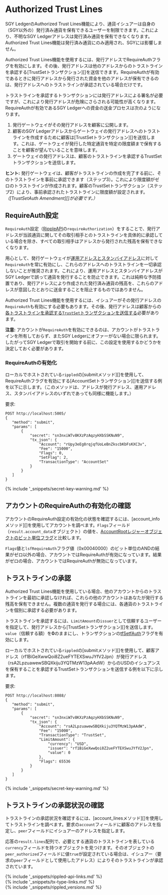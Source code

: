 # Authorized Trust Lines

SGY LedgerのAuthorized Trust Lines機能により、通貨イシュアーは自身の（SGY以外の）発行済み通貨を保有できるユーザーを制限できます。これにより、不明なSGY Ledgerアドレスは発行済み通貨を保有できなくなります。Authorized Trust Lines機能は発行済み通貨にのみ適用され、SGYには影響しません。

Authorized Trust Lines機能を使用するには、発行アドレスでRequireAuthフラグを有効にします。その後、発行アドレスは他のアドレスからのトラストラインを承認する[TrustSetトランザクション][]を送信できます。RequireAuthが有効であるときに発行アドレスから発行された資金を他のアドレスが保有できるのは、発行アドレスへのトラストラインが承認されている場合だけです。

トラストラインを承認するトランザクションには発行アドレスによる署名が必要ですが、これにより発行アドレスが危険にさらされる可能性が高くなります。RequireAuthが有効であるSGY Ledgerへの資金の送金プロセスは次のようになります。

1. 発行ゲートウェイがその発行アドレスを顧客に公開します。
2. 顧客のSGY Ledgerアドレスからゲートウェイの発行アドレスへのトラストラインを作成するために顧客は[TrustSetトランザクション][]を送信します。これは、ゲートウェイが発行した特定通貨を特定の限度額まで保有することを顧客が望んでいることを意味します。
3. ゲートウェイの発行アドレスは、顧客のトラストラインを承認するTrustSetトランザクションを送信します。

**ヒント:** 発行ゲートウェイは、顧客がトラストラインの作成を完了する前に、そのトラストラインを事前に承認できます（ステップ3）。これにより限度額がゼロのトラストラインが作成されます。顧客のTrustSetトランザクション（ステップ2）により、事前承認されたトラストラインに限度額が設定されます。_（[TrustSetAuth Amendment][]が必要です。）_

## RequireAuth設定

`RequireAuth`設定（[RippleAPI](rippleapi-reference.html)の`requireAuthorization`）をすることで、発行アドレスが当該通貨に関してその取引相手とのトラストラインを具体的に承認している場合を除き、すべての取引相手はアドレスから発行された残高を保有できなくなります。

用心として、発行ゲートウェイが[運用アドレスとスタンバイアドレス](issuing-and-operational-addresses.html)に対して`RequireAuth`を常に有効にし、これらのアドレスへのトラストラインを一切承認しないことが推奨されます。これにより、運用アドレスとスタンバイアドレスがSGY Ledgerで誤って通貨を発行することを防止できます。これは純粋な予防措置であり、発行アドレスにより作成された発行済み通貨の残高を、これらのアドレスが意図したとおりに送金することを阻止するものではありません。

Authorized Trust Lines機能を使用するには、イシュアーがその発行アドレスの`RequireAuth`も有効にする必要もあります。その後、発行アドレスは顧客からの[各トラストラインを承認する`TrustSet`トランザクションを送信する](#トラストラインの承認)必要があります。

**注意:** アカウントが`RequireAuth`を有効にできるのは、アカウントがトラストラインを所有しておらず、またSGY Ledgerにオファーがない場合に限られます。したがってSGY Ledgerで取引を開始する前に、この設定を使用するかどうかを決定しておく必要があります。

### RequireAuthの有効化

ローカルでホストされている`rippled`の[submitメソッド][]を使用して、RequireAuthフラグを有効にする[AccountSetトランザクション][]を送信する例を以下に示します。（このメソッドは、アドレスが発行アドレス、運用アドレス、スタンバイアドレスのいずれであっても同様に機能します。）

要求:

```
POST http://localhost:5005/
{
   "method": "submit",
   "params": [
       {
           "secret": "sn3nxiW7v8KXzPzAqzyHXbSSKNuN9",
           "tx_json": {
               "Account": "rUpy3eEg8rqjqfUoLeBnZkscbKbFsKXC3v",
               "Fee": "15000",
               "Flags": 0,
               "SetFlag": 2,
               "TransactionType": "AccountSet"
           }
       }
   ]
}
```

{% include '_snippets/secret-key-warning.md' %}
<!--{#_ #}-->

## アカウントのRequireAuthの有効化の確認

アカウントのRequireAuth設定の有効化の状態を確認するには、[account_infoメソッド][]を使用してアカウントを調べます。`Flags`フィールド（`result.account_data`オブジェクト）の値を、[AccountRootレジャーオブジェクトのビット単位フラグ](accountroot.html)と比較します。

`Flags`値と`lsfRequireAuth`フラグ値（0x00040000）のビット単位のANDの結果がゼロ以外の場合、アカウントではRequireAuthが有効になっています。結果がゼロの場合、アカウントではRequireAuthが無効になっています。

## トラストラインの承認

Authorized Trust Lines機能を使用している場合、他のアカウントからのトラストラインを最初に承認しなければ、これらの他のアカウントはあなたが発行する残高を保有できません。複数の通貨を発行する場合には、各通貨のトラストラインを個別に承認する必要があります。

トラストラインを承認するには、`LimitAmount`の`issuer`として信頼するユーザーを指定して、発行アドレスから[TrustSetトランザクション][]を送信します。`value`（信頼する額）を**0**のままにし、トランザクションの[tfSetfAuth](trustset.html#trustsetのフラグ)フラグを有効にします。

ローカルでホストされている`rippled`の[submitメソッド][]を使用して、顧客アドレス（rf1BiGeXwwQoi8Z2ueFYTEXSwuJYfV2Jpn）が発行アドレス（rsA2LpzuawewSBQXkiju3YQTMzW13pAAdW）からのUSDのイシュアンスを保有することを承認するTrustSetトランザクションを送信する例を以下に示します。

要求:

```
POST http://localhost:8088/
{
   "method": "submit",
   "params": [
       {
           "secret": "sn3nxiW7v8KXzPzAqzyHXbSSKNuN9",
           "tx_json": {
               "Account": "rsA2LpzuawewSBQXkiju3YQTMzW13pAAdW",
               "Fee": "15000",
               "TransactionType": "TrustSet",
               "LimitAmount": {
                   "currency": "USD",
                   "issuer": "rf1BiGeXwwQoi8Z2ueFYTEXSwuJYfV2Jpn",
                   "value": 0
               },
               "Flags": 65536
           }
       }
   ]
}
```

{% include '_snippets/secret-key-warning.md' %}
<!--{#_ #}-->

## トラストラインの承認状況の確認

トラストラインの承認状況を確認するには、[account_linesメソッド][]を使用してトラストラインを調べます。要求の`account`フィールドに顧客のアドレスを指定し、`peer`フィールドにイシュアーのアドレスを指定します。

応答の`result.lines`配列で、必要とする通貨のトラストラインを表している`currency`フィールドを持つオブジェクトを見つけます。そのオブジェクトの`peer_authorized`フィールドに値`true`が設定されている場合は、イシュアー（要求の`peer`フィールドとして使用したアドレス）によりそのトラストラインが承認されています。

<!--{# common link defs #}-->
{% include '_snippets/rippled-api-links.md' %}			
{% include '_snippets/tx-type-links.md' %}			
{% include '_snippets/rippled_versions.md' %}
